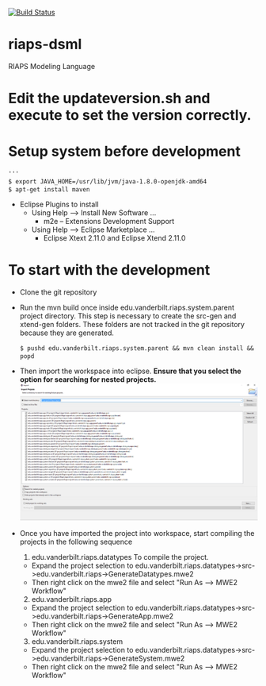 [![Build Status](https://travis-ci.com/RIAPS/riaps-dsml.svg?token=pyUEeBLkG7FqiYPhyfxp&branch=master)](https://travis-ci.com/RIAPS/riaps-dsml)
# riaps-dsml
RIAPS Modeling Language


# Edit the updateversion.sh and execute to set the version correctly.

# Setup system before development
    '''
    $ export JAVA_HOME=/usr/lib/jvm/java-1.8.0-openjdk-amd64
    $ apt-get install maven
    
- Eclipse Plugins to install
    - Using Help --> Install New Software ...
    	- m2e – Extensions Development Support
    - Using Help --> Eclipse Marketplace ...
    	- Eclipse Xtext 2.11.0 and Eclipse Xtend 2.11.0 
	
# To start with the development
- Clone the git repository
- Run the mvn build once inside edu.vanderbilt.riaps.system.parent project directory. This step is necessary to create the src-gen and xtend-gen folders. These folders are not tracked in the git repository because they are generated. 

    ```
    $ pushd edu.vanderbilt.riaps.system.parent && mvn clean install && popd
    ```

- Then import the workspace into eclipse. **Ensure that you select the option for searching for nested projects.**
![import](docs/media/eclipse_import.png)

- Once you have imported the project into workspace, start compiling the projects in the following sequence 
    1. edu.vanderbilt.riaps.datatypes
    	To compile the project. 
	- Expand the project selection to 
	edu.vanderbilt.riaps.datatypes->src->edu.vanderbilt.riaps->GenerateDatatypes.mwe2
	- Then right click on the mwe2 file and select "Run As --> MWE2 Workflow"
    2. edu.vanderbilt.riaps.app 
	- Expand the project selection to 
	edu.vanderbilt.riaps.datatypes->src->edu.vanderbilt.riaps->GenerateApp.mwe2
	- Then right click on the mwe2 file and select "Run As --> MWE2 Workflow"
    3. edu.vanderbilt.riaps.system 
	- Expand the project selection to 
	edu.vanderbilt.riaps.datatypes->src->edu.vanderbilt.riaps->GenerateSystem.mwe2
	- Then right click on the mwe2 file and select "Run As --> MWE2 Workflow"
